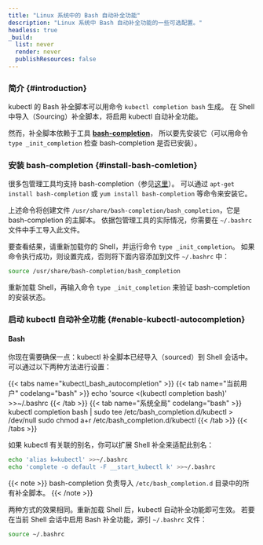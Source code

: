 ```yaml
---
title: "Linux 系统中的 Bash 自动补全功能"
description: "Linux 系统中 Bash 自动补全功能的一些可选配置。"
headless: true
_build:
  list: never
  render: never
  publishResources: false
---
```


### 简介 {#introduction}

kubectl 的 Bash 补全脚本可以用命令 `kubectl completion bash` 生成。
在 Shell 中导入（Sourcing）补全脚本，将启用 kubectl 自动补全功能。

然而，补全脚本依赖于工具 [**bash-completion**](https://github.com/scop/bash-completion)，
所以要先安装它（可以用命令 `type _init_completion` 检查 bash-completion 是否已安装）。

### 安装 bash-completion {#install-bash-comletion}

很多包管理工具均支持 bash-completion（参见[这里](https://github.com/scop/bash-completion#installation)）。
可以通过 `apt-get install bash-completion` 或 `yum install bash-completion` 等命令来安装它。

上述命令将创建文件 `/usr/share/bash-completion/bash_completion`，它是 bash-completion 的主脚本。
依据包管理工具的实际情况，你需要在 `~/.bashrc` 文件中手工导入此文件。

要查看结果，请重新加载你的 Shell，并运行命令 `type _init_completion`。
如果命令执行成功，则设置完成，否则将下面内容添加到文件 `~/.bashrc` 中：

```bash
source /usr/share/bash-completion/bash_completion
```

重新加载 Shell，再输入命令 `type _init_completion` 来验证 bash-completion 的安装状态。

### 启动 kubectl 自动补全功能 {#enable-kubectl-autocompletion}

#### Bash

你现在需要确保一点：kubectl 补全脚本已经导入（sourced）到 Shell 会话中。
可以通过以下两种方法进行设置：

{{< tabs name="kubectl_bash_autocompletion" >}}
{{< tab name="当前用户" codelang="bash" >}}
echo 'source <(kubectl completion bash)' >>~/.bashrc
{{< /tab >}}
{{< tab name="系统全局" codelang="bash" >}}
kubectl completion bash | sudo tee /etc/bash_completion.d/kubectl > /dev/null
sudo chmod a+r /etc/bash_completion.d/kubectl
{{< /tab >}}
{{< /tabs >}}

如果 kubectl 有关联的别名，你可以扩展 Shell 补全来适配此别名：

```bash
echo 'alias k=kubectl' >>~/.bashrc
echo 'complete -o default -F __start_kubectl k' >>~/.bashrc
```

{{< note >}}
bash-completion 负责导入 `/etc/bash_completion.d` 目录中的所有补全脚本。
{{< /note >}}

两种方式的效果相同。重新加载 Shell 后，kubectl 自动补全功能即可生效。
若要在当前 Shell 会话中启用 Bash 补全功能，源引 `~/.bashrc` 文件：

```bash
source ~/.bashrc
```
